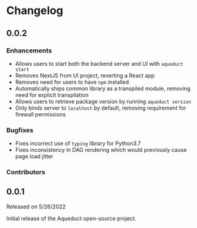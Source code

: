 # Changelog

## 0.0.2

### Enhancements
* Allows users to start both the backend server and UI with `aqueduct start`
* Removes NextJS from UI project, reverting a React app
* Removes need for users to have `npm` installed 
* Automatically ships common library as a transpiled module, removing need for explicit transpilation
* Allows users to retrieve package version by running `aqueduct version`
* Only binds server to `localhost` by default, removing requirement for firewall permissions

### Bugfixes
* Fixes incorrect use of `typing` library for Python3.7
* Fixes inconsistency in DAG rendering which would previously cause page load jitter

### Contributors

## 0.0.1
Released on 5/26/2022

Initial release of the Aqueduct open-source project.